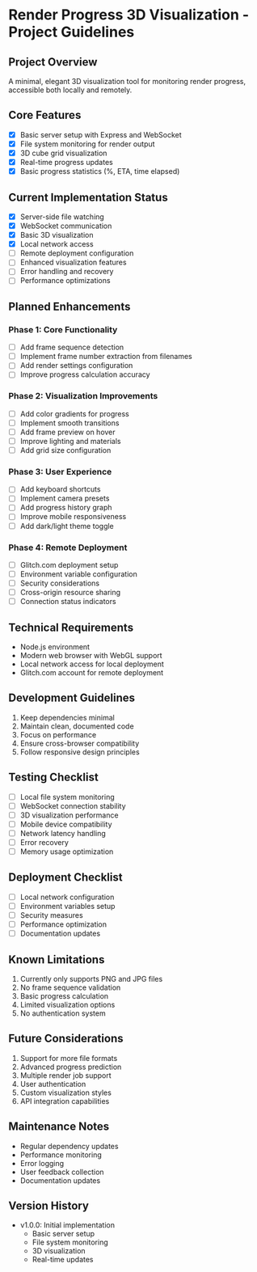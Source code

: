 # Render Progress 3D Visualization - Project Guidelines

## Project Overview
A minimal, elegant 3D visualization tool for monitoring render progress, accessible both locally and remotely.

## Core Features
- [x] Basic server setup with Express and WebSocket
- [x] File system monitoring for render output
- [x] 3D cube grid visualization
- [x] Real-time progress updates
- [x] Basic progress statistics (%, ETA, time elapsed)

## Current Implementation Status
- [x] Server-side file watching
- [x] WebSocket communication
- [x] Basic 3D visualization
- [x] Local network access
- [ ] Remote deployment configuration
- [ ] Enhanced visualization features
- [ ] Error handling and recovery
- [ ] Performance optimizations

## Planned Enhancements

### Phase 1: Core Functionality
- [ ] Add frame sequence detection
- [ ] Implement frame number extraction from filenames
- [ ] Add render settings configuration
- [ ] Improve progress calculation accuracy

### Phase 2: Visualization Improvements
- [ ] Add color gradients for progress
- [ ] Implement smooth transitions
- [ ] Add frame preview on hover
- [ ] Improve lighting and materials
- [ ] Add grid size configuration

### Phase 3: User Experience
- [ ] Add keyboard shortcuts
- [ ] Implement camera presets
- [ ] Add progress history graph
- [ ] Improve mobile responsiveness
- [ ] Add dark/light theme toggle

### Phase 4: Remote Deployment
- [ ] Glitch.com deployment setup
- [ ] Environment variable configuration
- [ ] Security considerations
- [ ] Cross-origin resource sharing
- [ ] Connection status indicators

## Technical Requirements
- Node.js environment
- Modern web browser with WebGL support
- Local network access for local deployment
- Glitch.com account for remote deployment

## Development Guidelines
1. Keep dependencies minimal
2. Maintain clean, documented code
3. Focus on performance
4. Ensure cross-browser compatibility
5. Follow responsive design principles

## Testing Checklist
- [ ] Local file system monitoring
- [ ] WebSocket connection stability
- [ ] 3D visualization performance
- [ ] Mobile device compatibility
- [ ] Network latency handling
- [ ] Error recovery
- [ ] Memory usage optimization

## Deployment Checklist
- [ ] Local network configuration
- [ ] Environment variables setup
- [ ] Security measures
- [ ] Performance optimization
- [ ] Documentation updates

## Known Limitations
1. Currently only supports PNG and JPG files
2. No frame sequence validation
3. Basic progress calculation
4. Limited visualization options
5. No authentication system

## Future Considerations
1. Support for more file formats
2. Advanced progress prediction
3. Multiple render job support
4. User authentication
5. Custom visualization styles
6. API integration capabilities

## Maintenance Notes
- Regular dependency updates
- Performance monitoring
- Error logging
- User feedback collection
- Documentation updates

## Version History
- v1.0.0: Initial implementation
  - Basic server setup
  - File system monitoring
  - 3D visualization
  - Real-time updates 